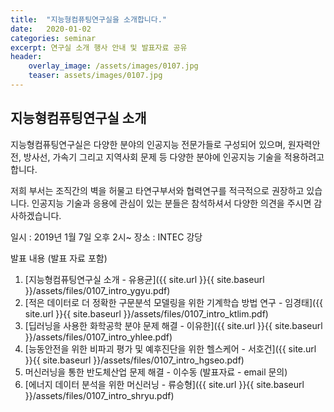 ```yaml
---
title:  "지능형컴퓨팅연구실을 소개합니다."
date:   2020-01-02 
categories: seminar
excerpt: 연구실 소개 행사 안내 및 발표자료 공유
header:
    overlay_image: /assets/images/0107.jpg
    teaser: assets/images/0107.jpg
---
```


## 지능형컴퓨팅연구실 소개

지능형컴퓨팅연구실은 다양한 분야의 인공지능 전문가들로 구성되어 있으며,
원자력안전, 방사선, 가속기 그리고 지역사회 문제 등 다양한 분야에 인공지능 기술을 적용하려고합니다.

저희 부서는 조직간의 벽을 허물고 타연구부서와 협력연구를 적극적으로 권장하고 있습니다.
인공지능 기술과 응용에 관심이 있는 분들은 참석하셔서 다양한 의견을 주시면 감사하겠습니다.

일시 : 2019년 1월 7일 오후 2시~
장소 : INTEC 강당

발표 내용 (발표 자료 포함)

1. [지능형컴퓨팅연구실 소개 - 유용균]({{ site.url }}{{ site.baseurl }}/assets/files/0107_intro_ygyu.pdf) 
2. [적은 데이터로 더 정확한 구문분석 모델링을 위한 기계학습 방법 연구 - 임경태]({{ site.url }}{{ site.baseurl }}/assets/files/0107_intro_ktlim.pdf) 
3. [딥러닝을 사용한 화학공학 분야 문제 해결 - 이유한]({{ site.url }}{{ site.baseurl }}/assets/files/0107_intro_yhlee.pdf)
4. [능동안전을 위한 비파괴 평가 및 예후진단을 위한 헬스케어 - 서호건]({{ site.url }}{{ site.baseurl }}/assets/files/0107_intro_hgseo.pdf)
5. 머신러닝을 통한 반도체산업 문제 해결 - 이수동 (발표자료 - email 문의)
6. [에너지 데이터 분석을 위한 머신러닝 - 류승형]({{ site.url }}{{ site.baseurl }}/assets/files/0107_intro_shryu.pdf)
